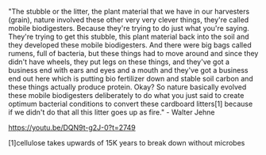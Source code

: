 "The stubble or the litter, the plant material that we have in our harvesters (grain), nature involved these other very very clever things, they're called mobile biodigesters. Because they're trying to do just what you're saying. They're trying to get this stubble, this plant material back into the soil and they developed these mobile biodigesters. And there were big bags called rumens, full of bacteria, but these things had to move around and since they didn't have wheels, they put legs on these things, and they've got a business end with ears and eyes and a mouth and they've got a business end out here which is putting bio fertilizer down and stable soil carbon and these things actually produce protein. Okay? So nature basically evolved these mobile biodigesters deliberately to do what you just said to create optimum bacterial conditions to convert these cardboard litters[1] because if we didn't do that all this litter goes up as fire." - Walter Jehne

https://youtu.be/DQN9t-g2J-0?t=2749

[1]cellulose takes upwards of 15K years to break down without microbes
